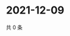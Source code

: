 # 2021-12-09

共 0 条

<!-- BEGIN WEIBO -->
<!-- 最后更新时间 Thu Dec 09 2021 09:55:07 GMT+0800 (China Standard Time) -->

<!-- END WEIBO -->
